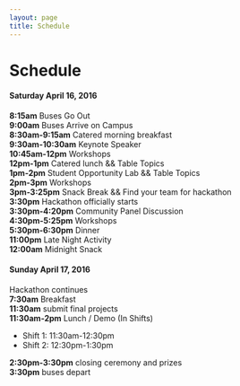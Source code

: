 ```yaml
---
layout: page
title: Schedule
---
```


# Schedule

#### Saturday April 16, 2016

**8:15am** Buses Go Out<br/>
**9:00am** Buses Arrive on Campus<br/>
**8:30am-9:15am** Catered morning breakfast <br/>
**9:30am-10:30am** Keynote Speaker <br/>
**10:45am-12pm** Workshops <br/>
**12pm-1pm** Catered lunch &amp;&amp; Table Topics <br/>
**1pm-2pm** Student Opportunity Lab &amp;&amp; Table Topics<br/>
**2pm-3pm** Workshops <br/>
**3pm-3:25pm** Snack Break &amp;&amp; Find your team for hackathon<br/>
**3:30pm** Hackathon officially starts<br/>
**3:30pm-4:20pm** Community Panel Discussion <br/>
**4:30pm-5:25pm** Workshops <br/>
**5:30pm-6:30pm** Dinner <br/>
**11:00pm** Late Night Activity <br/>
**12:00am** Midnight Snack <br/>

#### Sunday April 17, 2016

Hackathon continues<br/>
**7:30am** Breakfast<br/> 
**11:30am** submit final projects<br/>
**11:30am-2pm** Lunch / Demo (In Shifts)<br/>

- Shift 1: 11:30am-12:30pm
- Shift 2: 12:30pm-1:30pm

**2:30pm-3:30pm** closing ceremony and prizes<br/>
**3:30pm** buses depart<br/>

